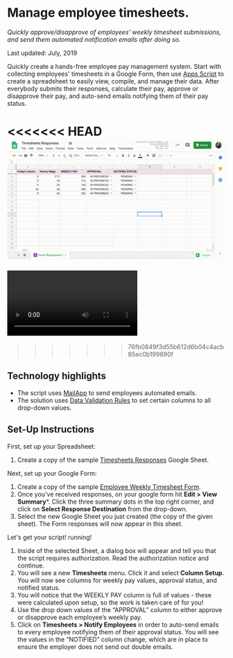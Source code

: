 # Manage employee timesheets.
_Quickly approve/disapprove of employees' weekly timesheet submissions, and
send them automated notification emails after doing so._

Last updated: July, 2019

Quickly create a hands-free employee pay management system. Start with
collecting employees' timesheets in a Google Form, then use [Apps Script][apps-script] to
create a spreadsheet to easily view, compile, and manage their data. After
everybody submits their responses, calculate their pay, approve or disapprove
their pay, and auto-send emails notifying them of their pay status.

<<<<<<< HEAD
![demo](TimesheetsScreenRecording.gif)
=======
![demo](TimesheetsScreenRecording.webm)
>>>>>>> 76fb0849f3d55b612d6b04c4acb85ec0b199890f

[apps-script]: https://developers.google.com/apps-script/

## Technology highlights

- The script uses [MailApp][mail-app] to send employees automated emails.
- The solution uses [Data Validation Rules][data-val] to set certain columns
  to all drop-down values.

[mail-app]: https://developers.google.com/apps-script/reference/mail/mail-app
[data-val]: https://developers.google.com/apps-script/reference/spreadsheet/data-validation-builder

## Set-Up Instructions
First, set up your Spreadsheet:
1. Create a copy of the sample [Timesheets Responses][sheet-link] Google Sheet.
   
Next, set up your Google Form:
1. Create a copy of the sample [Employee Weekly Timesheet Form][form-link].
1. Once you've received responses, on your google form hit **Edit > View Summary***. 
   Click the three summary dots in the top right corner, and click on **Select Response 
   Destination**   from the drop-down.
1. Select the new Google Sheet you just created (the copy of the given sheet).
   The Form responses will now appear in this sheet.

Let's get your script! running!
1. Inside of the selected Sheet, a dialog box will appear and tell you that the script requires authorization.
   Read the authorization notice and continue.
1. You will see a new **Timesheets** menu. Click it and select **Column Setup**.
   You will now see columns for weekly pay values, approval status, and notified
   status.
1. You will notice that the WEEKLY PAY column is full of values - these were
   calculated upon setup, so the work is taken care of for you!
1. Use the drop down values of the “APPROVAL” column to either approve or
   disapprove each employee’s weekly pay.
1. Click on **Timesheets > Notify Employees** in order to auto-send emails to every
   employee notifying them of their approval status. You will see the values in
   the “NOTIFIED” column change, which are in place to ensure the employer does not
   send out double emails. 

[sheet-link]: https://docs.google.com/spreadsheets/d/17NJu4XTUsfCVPYHSqBCDGYDxJoADfwj2HP0QRD4-ihc/copy
[form-link]: https://docs.google.com/forms/u/1/d/1WzMCjbM_HPl7NGvix5SCruhVky6ZoZ5Xq-3maC8UH9E/copy


